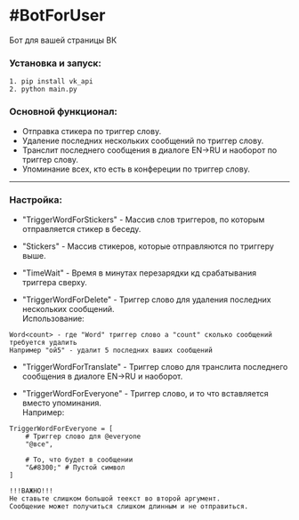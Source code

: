 #BotForUser
=
Бот для вашей страницы ВК
### Установка и запуск:
~~~~
1. pip install vk_api
2. python main.py
~~~~

### Основной функционал:

* Отправка стикера по триггер слову.
* Удаление последних нескольких сообщений по триггер слову.
* Транслит последнего сообщения в диалоге EN->RU и наоборот по триггер слову.
* Упоминание всех, кто есть в конфереции по триггер слову.
---
### Настройка:
* "TriggerWordForStickers" - Массив слов триггеров, по которым отправляется стикер в беседу.

* "Stickers" - Массив стикеров, которые отправляются по триггеру выше.

* "TimeWait" - Время в минутах перезарядки кд срабатывания триггера сверху.

* "TriggerWordForDelete" - Триггер слово для удаления последних нескольких сообщений.<br>
Использование:<br>
~~~~
Word<count> - где "Word" триггер слово а "count" сколько сообщений требуется удалить
Например "ой5" - удалит 5 последних ваших сообщений
~~~~

* "TriggerWordForTranslate" - Триггер слово для транслита последнего сообщения в диалоге EN->RU и наоборот.

* "TriggerWordForEveryone" - Триггер слово, и то что вставляется вместо упоминания.<br>
Например:
~~~~
TriggerWordForEveryone = [
    # Триггер слово для @everyone
    "@все",

    # То, что будет в сообщении
    "&#8300;" # Пустой символ
]

!!!ВАЖНО!!!
Не ставьте слишком большой теекст во второй аргумент.
Сообщение может получиться слишком длинным и не отправиться.
~~~~

